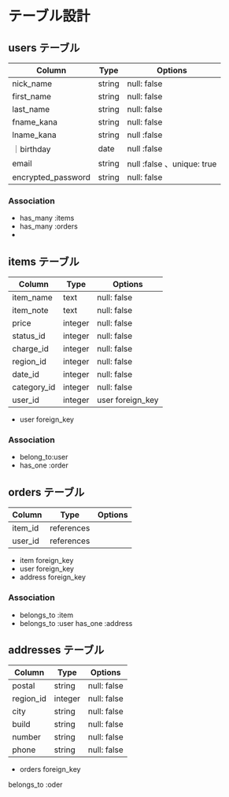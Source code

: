 # テーブル設計




## users テーブル


| Column   | Type   | Options     |
| -------- | ------ | ----------- |
|nick_name| string | null: false |
|first_name| string | null: false |
|last_name | string | null: false |
|fname_kana| string | null: false |
|lname_kana| string | null :false |
｜birthday  | date  | null :false |
| email    | string | null :false 、unique: true|    validates :email, uniqueness: true
| encrypted_password | string | null: false    |



### Association
- has_many :items
- has_many :orders
- 
  

## items テーブル

| Column        | Type   | Options     |
| ------        | ------ | ----------- |
| item_name     | text   | null: false |
| item_note     | text   | null: false |
| price         | integer| null: false |             
| status_id     | integer| null: false |
| charge_id     | integer| null: false |
| region_id     | integer| null: false |
| date_id       | integer| null: false |
| category_id   | integer| null: false |
| user_id       | integer |user foreign_key|
             

* user foreign_key

### Association

- belong_to:user
- has_one :order

   

## orders テーブル

| Column   | Type       | Options                        |
| -------  | ---------- | ------------------------------ |
| item_id  | references |                                |
| user_id  | references |                                |

* item    foreign_key
* user    foreign_key
* address foreign_key

### Association

- belongs_to :item
- belongs_to :user
  has_one    :address

## addresses テーブル
| Column   | Type       | Options       |
| -------  | ---------- | ------------- |
| postal   | string     |   null: false | 
| region_id| integer    |   null: false |                             
| city     | string       |   null: false |  
| build    | string       |   null: false |                         
| number   | string       |   null: false |                            
| phone    | string    |   null: false |                             

* orders  foreign_key
 
 belongs_to :oder
